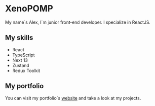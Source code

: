 # XenoPOMP

My name\`s Alex, I\`m junior front-end developer. I specialize in ReactJS.

## My skills
- React
- TypeScript
- Next 13
- Zustand
- Redux Toolkit

## My portfolio

You can visit my portfolio`s [website](https://xenopomp-portfolio.vercel.app) and take a look at my projects.
